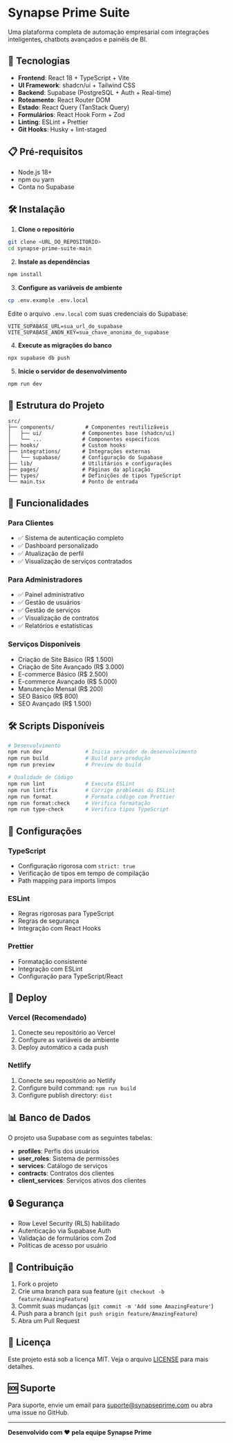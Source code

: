 # Synapse Prime Suite

Uma plataforma completa de automação empresarial com integrações inteligentes, chatbots avançados e painéis de BI.

## 🚀 Tecnologias

- **Frontend**: React 18 + TypeScript + Vite
- **UI Framework**: shadcn/ui + Tailwind CSS
- **Backend**: Supabase (PostgreSQL + Auth + Real-time)
- **Roteamento**: React Router DOM
- **Estado**: React Query (TanStack Query)
- **Formulários**: React Hook Form + Zod
- **Linting**: ESLint + Prettier
- **Git Hooks**: Husky + lint-staged

## 📋 Pré-requisitos

- Node.js 18+ 
- npm ou yarn
- Conta no Supabase

## 🛠️ Instalação

1. **Clone o repositório**
```bash
git clone <URL_DO_REPOSITORIO>
cd synapse-prime-suite-main
```

2. **Instale as dependências**
```bash
npm install
```

3. **Configure as variáveis de ambiente**
```bash
cp .env.example .env.local
```

Edite o arquivo `.env.local` com suas credenciais do Supabase:
```env
VITE_SUPABASE_URL=sua_url_do_supabase
VITE_SUPABASE_ANON_KEY=sua_chave_anonima_do_supabase
```

4. **Execute as migrações do banco**
```bash
npx supabase db push
```

5. **Inicie o servidor de desenvolvimento**
```bash
npm run dev
```

## 📁 Estrutura do Projeto

```
src/
├── components/          # Componentes reutilizáveis
│   ├── ui/             # Componentes base (shadcn/ui)
│   └── ...             # Componentes específicos
├── hooks/              # Custom hooks
├── integrations/       # Integrações externas
│   └── supabase/       # Configuração do Supabase
├── lib/                # Utilitários e configurações
├── pages/              # Páginas da aplicação
├── types/              # Definições de tipos TypeScript
└── main.tsx            # Ponto de entrada
```

## 🎯 Funcionalidades

### Para Clientes
- ✅ Sistema de autenticação completo
- ✅ Dashboard personalizado
- ✅ Atualização de perfil
- ✅ Visualização de serviços contratados

### Para Administradores
- ✅ Painel administrativo
- ✅ Gestão de usuários
- ✅ Gestão de serviços
- ✅ Visualização de contratos
- ✅ Relatórios e estatísticas

### Serviços Disponíveis
- Criação de Site Básico (R$ 1.500)
- Criação de Site Avançado (R$ 3.000)
- E-commerce Básico (R$ 2.500)
- E-commerce Avançado (R$ 5.000)
- Manutenção Mensal (R$ 200)
- SEO Básico (R$ 800)
- SEO Avançado (R$ 1.500)

## 🛠️ Scripts Disponíveis

```bash
# Desenvolvimento
npm run dev              # Inicia servidor de desenvolvimento
npm run build            # Build para produção
npm run preview          # Preview do build

# Qualidade de Código
npm run lint             # Executa ESLint
npm run lint:fix         # Corrige problemas do ESLint
npm run format           # Formata código com Prettier
npm run format:check     # Verifica formatação
npm run type-check       # Verifica tipos TypeScript
```

## 🔧 Configurações

### TypeScript
- Configuração rigorosa com `strict: true`
- Verificação de tipos em tempo de compilação
- Path mapping para imports limpos

### ESLint
- Regras rigorosas para TypeScript
- Regras de segurança
- Integração com React Hooks

### Prettier
- Formatação consistente
- Integração com ESLint
- Configuração para TypeScript/React

## 🚀 Deploy

### Vercel (Recomendado)
1. Conecte seu repositório ao Vercel
2. Configure as variáveis de ambiente
3. Deploy automático a cada push

### Netlify
1. Conecte seu repositório ao Netlify
2. Configure build command: `npm run build`
3. Configure publish directory: `dist`

## 📊 Banco de Dados

O projeto usa Supabase com as seguintes tabelas:

- **profiles**: Perfis dos usuários
- **user_roles**: Sistema de permissões
- **services**: Catálogo de serviços
- **contracts**: Contratos dos clientes
- **client_services**: Serviços ativos dos clientes

## 🔒 Segurança

- Row Level Security (RLS) habilitado
- Autenticação via Supabase Auth
- Validação de formulários com Zod
- Políticas de acesso por usuário

## 🤝 Contribuição

1. Fork o projeto
2. Crie uma branch para sua feature (`git checkout -b feature/AmazingFeature`)
3. Commit suas mudanças (`git commit -m 'Add some AmazingFeature'`)
4. Push para a branch (`git push origin feature/AmazingFeature`)
5. Abra um Pull Request

## 📝 Licença

Este projeto está sob a licença MIT. Veja o arquivo [LICENSE](LICENSE) para mais detalhes.

## 🆘 Suporte

Para suporte, envie um email para suporte@synapseprime.com ou abra uma issue no GitHub.

---

**Desenvolvido com ❤️ pela equipe Synapse Prime**
